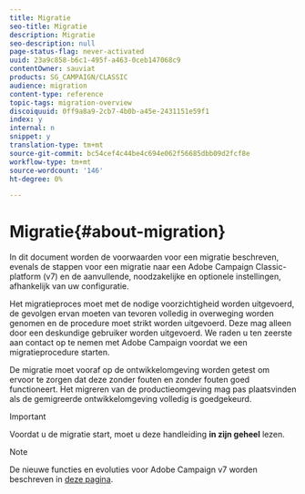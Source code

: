```yaml
---
title: Migratie
seo-title: Migratie
description: Migratie
seo-description: null
page-status-flag: never-activated
uuid: 23a9c858-b6c1-495f-a463-0ceb147068c9
contentOwner: sauviat
products: SG_CAMPAIGN/CLASSIC
audience: migration
content-type: reference
topic-tags: migration-overview
discoiquuid: 0ff9a8a9-2cb7-4b0b-a45e-2431151e59f1
index: y
internal: n
snippet: y
translation-type: tm+mt
source-git-commit: bc54cef4c44be4c694e062f56685dbb09d2fcf8e
workflow-type: tm+mt
source-wordcount: '146'
ht-degree: 0%

---
```



# Migratie{#about-migration}

In dit document worden de voorwaarden voor een migratie beschreven, evenals de stappen voor een migratie naar een Adobe Campaign Classic-platform (v7) en de aanvullende, noodzakelijke en optionele instellingen, afhankelijk van uw configuratie.

Het migratieproces moet met de nodige voorzichtigheid worden uitgevoerd, de gevolgen ervan moeten van tevoren volledig in overweging worden genomen en de procedure moet strikt worden uitgevoerd. Deze mag alleen door een deskundige gebruiker worden uitgevoerd. We raden u ten zeerste aan contact op te nemen met Adobe Campaign voordat we een migratieprocedure starten.

De migratie moet vooraf op de ontwikkelomgeving worden getest om ervoor te zorgen dat deze zonder fouten en zonder fouten goed functioneert. Het migreren van de productieomgeving mag pas plaatsvinden als de gemigreerde ontwikkelomgeving volledig is goedgekeurd.

>[!IMPORTANT]
>
>Voordat u de migratie start, moet u deze handleiding **in zijn geheel** lezen.

>[!NOTE]
>
>De nieuwe functies en evoluties voor Adobe Campaign v7 worden beschreven in [deze pagina](../../rn/using/latest-release.md).
